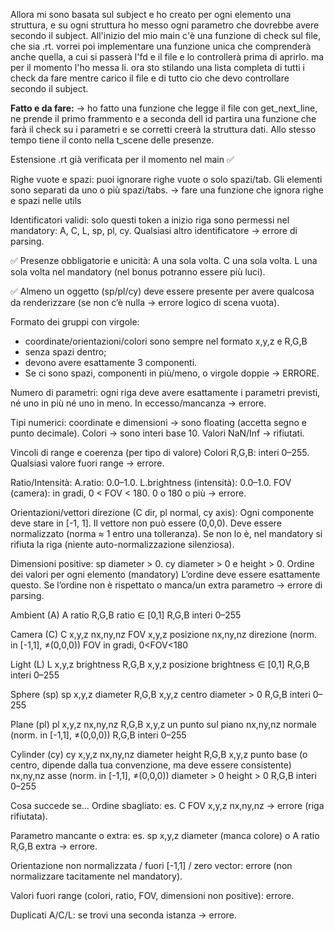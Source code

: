 Allora mi sono basata sul subject e ho creato per ogni elemento una struttura, e su ogni struttura ho messo ogni parametro che dovrebbe avere secondo il subject.
All'inizio del mio main c'è una funzione di check sul file, che sia .rt. vorrei poi implementare una funzione unica che comprenderà anche quella, a cui si passerà l'fd e il file e lo controllerà prima di aprirlo. ma per il momento l'ho messa li. 
ora sto stilando una lista completa di tutti i check da fare mentre carico il file e di tutto cio che devo controllare secondo il subject.

**Fatto e da fare:**
-> ho fatto una funzione che legge il file con get_next_line, ne prende il primo frammento e a seconda dell id partira una funzione che farà il check su i parametri e se corretti creerà la struttura dati. Allo stesso tempo tiene il conto nella t_scene delle presenze. 

Estensione .rt già verificata per il momento nel main ✅

Righe vuote e spazi: puoi ignorare righe vuote o solo spazi/tab. Gli elementi sono separati da uno o più spazi/tabs. -> fare una funzione che ignora righe e spazi nelle utils


Identificatori validi: solo questi token a inizio riga sono permessi nel mandatory: A, C, L, sp, pl, cy. Qualsiasi altro identificatore → errore di parsing.

✅ Presenze obbligatorie e unicità:
A una sola volta.
C una sola volta.
L una sola volta nel mandatory (nel bonus potranno essere più luci).

✅ Almeno un oggetto (sp/pl/cy) deve essere presente per avere qualcosa da renderizzare (se non c’è nulla → errore logico di scena vuota).

Formato dei gruppi con virgole: 
- coordinate/orientazioni/colori sono sempre nel formato x,y,z e R,G,B 
- senza spazi dentro; 
- devono avere esattamente 3 componenti. 
- Se ci sono spazi, componenti in più/meno, o virgole doppie → ERRORE.

Numero di parametri: 
ogni riga deve avere esattamente i parametri previsti, né uno in più né uno in meno. 
In eccesso/mancanza → errore.

Tipi numerici: 
coordinate e dimensioni -> sono floating (accetta segno e punto decimale). 
Colori -> sono interi base 10.
Valori NaN/Inf -> rifiutati.



Vincoli di range e coerenza (per tipo di valore)
Colori R,G,B: interi 0–255. Qualsiasi valore fuori range → errore.

Ratio/Intensità:
A.ratio: 0.0–1.0.
L.brightness (intensità): 0.0–1.0.
FOV (camera): in gradi, 0 < FOV < 180. 0 o 180 o più → errore.

Orientazioni/vettori direzione (C dir, pl normal, cy axis):
Ogni componente deve stare in [-1, 1].
Il vettore non può essere (0,0,0).
Deve essere normalizzato (norma ≈ 1 entro una tolleranza). Se non lo è, nel mandatory si rifiuta la riga (niente auto-normalizzazione silenziosa).

Dimensioni positive:
sp diameter > 0.
cy diameter > 0 e height > 0.
Ordine dei valori per ogni elemento (mandatory)
L’ordine deve essere esattamente questo. Se l’ordine non è rispettato o manca/un extra parametro → errore di parsing.

Ambient (A)
A ratio R,G,B
ratio ∈ [0,1]
R,G,B interi 0–255

Camera (C)
C x,y,z nx,ny,nz FOV
x,y,z posizione
nx,ny,nz direzione (norm. in [-1,1], ≠(0,0,0))
FOV in gradi, 0<FOV<180

Light (L)
L x,y,z brightness R,G,B
x,y,z posizione
brightness ∈ [0,1]
R,G,B interi 0–255

Sphere (sp)
sp x,y,z diameter R,G,B
x,y,z centro
diameter > 0
R,G,B interi 0–255

Plane (pl)
pl x,y,z nx,ny,nz R,G,B
x,y,z un punto sul piano
nx,ny,nz normale (norm. in [-1,1], ≠(0,0,0))
R,G,B interi 0–255

Cylinder (cy)
cy x,y,z nx,ny,nz diameter height R,G,B
x,y,z punto base (o centro, dipende dalla tua convenzione, ma deve essere consistente)
nx,ny,nz asse (norm. in [-1,1], ≠(0,0,0))
diameter > 0
height > 0
R,G,B interi 0–255


Cosa succede se…
Ordine sbagliato: es. C FOV x,y,z nx,ny,nz → errore (riga rifiutata).

Parametro mancante o extra: es. sp x,y,z diameter (manca colore) o A ratio R,G,B extra → errore.

Orientazione non normalizzata / fuori [-1,1] / zero vector: errore (non normalizzare tacitamente nel mandatory).

Valori fuori range (colori, ratio, FOV, dimensioni non positive): errore.

Duplicati A/C/L: se trovi una seconda istanza → errore. 

